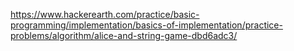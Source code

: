 https://www.hackerearth.com/practice/basic-programming/implementation/basics-of-implementation/practice-problems/algorithm/alice-and-string-game-dbd6adc3/

